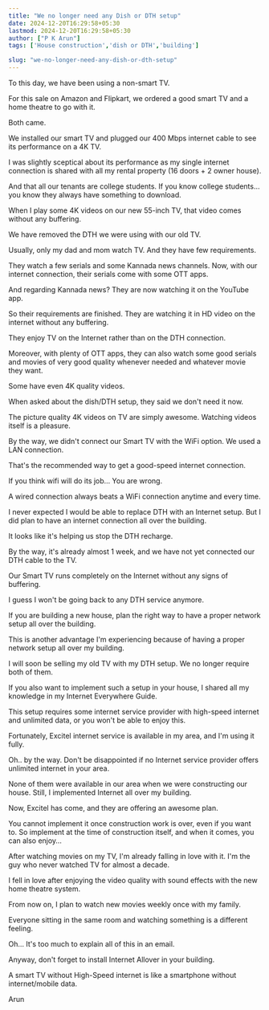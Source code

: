 ```yaml
---
title: "We no longer need any Dish or DTH setup"
date: 2024-12-20T16:29:58+05:30
lastmod: 2024-12-20T16:29:58+05:30
author: ["P K Arun"]
tags: ['House construction','dish or DTH','building']

slug: "we-no-longer-need-any-dish-or-dth-setup"
---
```


To this day, we have been using a non-smart TV.

For this sale on Amazon and Flipkart, we ordered a good smart TV and a home theatre to go with it.

Both came.

We installed our smart TV and plugged our 400 Mbps internet cable to see its performance on a 4K TV.

I was slightly sceptical about its performance as my single internet connection is shared with all my rental property (16 doors + 2 owner house).

And that all our tenants are college students. If you know college students… you know they always have something to download.

When I play some 4K videos on our new 55-inch TV, that video comes without any buffering.

We have removed the DTH we were using with our old TV.

Usually, only my dad and mom watch TV. And they have few requirements.

They watch a few serials and some Kannada news channels. Now, with our internet connection, their serials come with some OTT apps.

And regarding Kannada news? They are now watching it on the YouTube app.

So their requirements are finished. They are watching it in HD video on the internet without any buffering.

They enjoy TV on the Internet rather than on the DTH connection.

Moreover, with plenty of OTT apps, they can also watch some good serials and movies of very good quality whenever needed and whatever movie they want.

Some have even 4K quality videos.

When asked about the dish/DTH setup, they said we don't need it now.

The picture quality 4K videos on TV are simply awesome. Watching videos itself is a pleasure.

By the way, we didn't connect our Smart TV with the WiFi option. We used a LAN connection.

That's the recommended way to get a good-speed internet connection.

If you think wifi will do its job… You are wrong.

A wired connection always beats a WiFi connection anytime and every time.

I never expected I would be able to replace DTH with an Internet setup. But I did plan to have an internet connection all over the building.

It looks like it's helping us stop the DTH recharge.

By the way, it's already almost 1 week, and we have not yet connected our DTH cable to the TV.

Our Smart TV runs completely on the Internet without any signs of buffering.

I guess I won't be going back to any DTH service anymore.

If you are building a new house, plan the right way to have a proper network setup all over the building.

This is another advantage I'm experiencing because of having a proper network setup all over my building.

I will soon be selling my old TV with my DTH setup. We no longer require both of them.

If you also want to implement such a setup in your house, I shared all my knowledge in my Internet Everywhere Guide.

This setup requires some internet service provider with high-speed internet and unlimited data, or you won't be able to enjoy this.

Fortunately, Excitel internet service is available in my area, and I'm using it fully.

Oh.. by the way. Don't be disappointed if no Internet service provider offers unlimited internet in your area.

None of them were available in our area when we were constructing our house. Still, I implemented Internet all over my building.

Now, Excitel has come, and they are offering an awesome plan.

You cannot implement it once construction work is over, even if you want to. So implement at the time of construction itself, and when it comes, you can also enjoy…

After watching movies on my TV, I'm already falling in love with it. I'm the guy who never watched TV for almost a decade.

I fell in love after enjoying the video quality with sound effects with the new home theatre system.

From now on, I plan to watch new movies weekly once with my family.

Everyone sitting in the same room and watching something is a different feeling.

Oh… It's too much to explain all of this in an email.

Anyway, don't forget to install Internet Allover in your building.

A smart TV without High-Speed internet is like a smartphone without internet/mobile data.

Arun